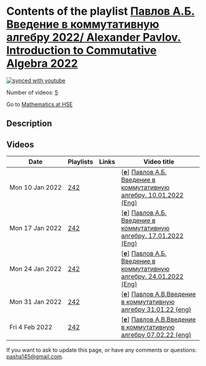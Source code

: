 # Contents of the playlist [Павлов А.Б. Введение в коммутативную алгебру 2022/ Alexander Pavlov. Introduction to Commutative Algebra 2022](https://www.youtube.com/playlist?list=PLq3E5oubNNoDzvDTnKcuLB1Lqr6TY-mCB)

[![synced with youtube](https://img.shields.io/github/last-commit/mathphysschool/mathphysschool.github.io/autoupdate1?label=synced%20with%20youtube)](https://github.com/mathphysschool/mathphysschool.github.io/commits/autoupdate1)

Number of videos: [5](#videos)

Go to [Mathematics at HSE](../README.md)

## Description



## Videos

|Date|Playlists|Links|Video title|
|---|---|---|---|
| Mon&nbsp;10&nbsp;Jan&nbsp;2022 | [242](../playlists/242 "Павлов А.Б. Введение в коммутативную алгебру 2022/ Alexander Pavlov. Introduction to Commutative Algebra 2022") |  | [[**e**](https://studio.youtube.com/video/CMJQqzluMqY/edit "Edit")] [Павлов А.Б. Введение в коммутативную алгебру. 10.01.2022 (Eng)](https://www.youtube.com/watch?v=CMJQqzluMqY&list=PLq3E5oubNNoDzvDTnKcuLB1Lqr6TY-mCB) |
| Mon&nbsp;17&nbsp;Jan&nbsp;2022 | [242](../playlists/242 "Павлов А.Б. Введение в коммутативную алгебру 2022/ Alexander Pavlov. Introduction to Commutative Algebra 2022") |  | [[**e**](https://studio.youtube.com/video/_YHBhXTgFsg/edit "Edit")] [Павлов А.Б. Введение в коммутативную алгебру. 17.01.2022 (Eng)](https://www.youtube.com/watch?v=_YHBhXTgFsg&list=PLq3E5oubNNoDzvDTnKcuLB1Lqr6TY-mCB) |
| Mon&nbsp;24&nbsp;Jan&nbsp;2022 | [242](../playlists/242 "Павлов А.Б. Введение в коммутативную алгебру 2022/ Alexander Pavlov. Introduction to Commutative Algebra 2022") |  | [[**e**](https://studio.youtube.com/video/846YoEPMAjg/edit "Edit")] [Павлов А.Б. Введение в коммутативную алгебру. 24.01.2022 (Eng)](https://www.youtube.com/watch?v=846YoEPMAjg&list=PLq3E5oubNNoDzvDTnKcuLB1Lqr6TY-mCB) |
| Mon&nbsp;31&nbsp;Jan&nbsp;2022 | [242](../playlists/242 "Павлов А.Б. Введение в коммутативную алгебру 2022/ Alexander Pavlov. Introduction to Commutative Algebra 2022") |  | [[**e**](https://studio.youtube.com/video/ETk2bfxUwdE/edit "Edit")] [Павлов А.В.Введение в коммутативную алгебру 31.01.22 (eng)](https://www.youtube.com/watch?v=ETk2bfxUwdE&list=PLq3E5oubNNoDzvDTnKcuLB1Lqr6TY-mCB) |
| Fri&nbsp;4&nbsp;Feb&nbsp;2022 | [242](../playlists/242 "Павлов А.Б. Введение в коммутативную алгебру 2022/ Alexander Pavlov. Introduction to Commutative Algebra 2022") |  | [[**e**](https://studio.youtube.com/video/ehRxazaYAvM/edit "Edit")] [Павлов А.В.Введение в коммутативную алгебру 07.02.22 (eng)](https://www.youtube.com/watch?v=ehRxazaYAvM&list=PLq3E5oubNNoDzvDTnKcuLB1Lqr6TY-mCB) |


 If you want to ask to update this page, or have any comments or questions: <pasha145@gmail.com>.